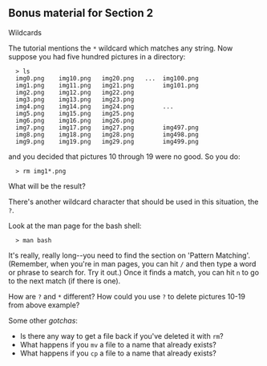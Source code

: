 ## Bonus material for Section 2


Wildcards

The tutorial mentions the `*` wildcard which matches any string. Now suppose you had five hundred pictures in a directory:

```
  > ls
  img0.png    img10.png   img20.png   ...  img100.png
  img1.png    img11.png   img21.png        img101.png
  img2.png    img12.png   img22.png
  img3.png    img13.png   img23.png
  img4.png    img14.png   img24.png        ...
  img5.png    img15.png   img25.png
  img6.png    img16.png   img26.png
  img7.png    img17.png   img27.png        img497.png
  img8.png    img18.png   img28.png        img498.png
  img9.png    img19.png   img29.png        img499.png
```

and you decided that pictures 10 through 19 were no good.  So you do:

```
  > rm img1*.png
```

What will be the result?

There's another wildcard character that should be used in this situation, the `?`.

Look at the man page for the bash shell:

```
  > man bash
```

It's really, really long--you need to find the section on 'Pattern Matching'.  (Remember, when you're in man pages, you can hit `/` and then type a word or phrase to search for.  Try it out.)
Once it finds a match, you can hit `n` to go to the next match (if there is one).

How are `?` and `*` different?  How could you use `?` to delete pictures 10-19 from above example?

Some other *gotchas*:

  * Is there any way to get a file back if you've deleted it with `rm`?
  * What happens if you `mv` a file to a name that already exists?
  * What happens if you `cp` a file to a name that already exists?

